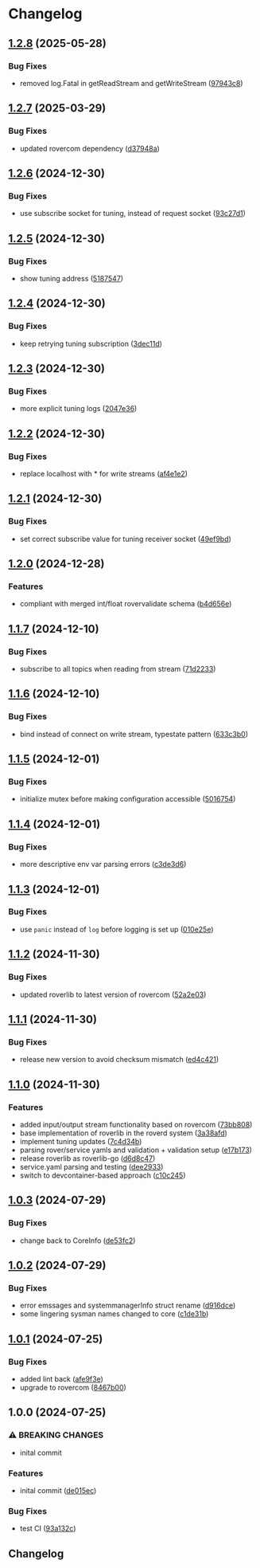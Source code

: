 # Changelog

## [1.2.8](https://github.com/VU-ASE/roverlib-go/compare/v1.2.7...v1.2.8) (2025-05-28)


### Bug Fixes

* removed log.Fatal in getReadStream and getWriteStream ([97943c8](https://github.com/VU-ASE/roverlib-go/commit/97943c8359ef29205a4f3860732ac0677cb5aeeb))

## [1.2.7](https://github.com/VU-ASE/roverlib-go/compare/v1.2.6...v1.2.7) (2025-03-29)


### Bug Fixes

* updated rovercom dependency ([d37948a](https://github.com/VU-ASE/roverlib-go/commit/d37948ad1241c1bc8572e655a49de20a4190a064))

## [1.2.6](https://github.com/VU-ASE/roverlib-go/compare/v1.2.5...v1.2.6) (2024-12-30)


### Bug Fixes

* use subscribe socket for tuning, instead of request socket ([93c27d1](https://github.com/VU-ASE/roverlib-go/commit/93c27d1d4e4275b0b2aa61a3f28bb4e33f3f70d3))

## [1.2.5](https://github.com/VU-ASE/roverlib-go/compare/v1.2.4...v1.2.5) (2024-12-30)


### Bug Fixes

* show tuning address ([5187547](https://github.com/VU-ASE/roverlib-go/commit/5187547785947780c26a51907d2d34532e9ba960))

## [1.2.4](https://github.com/VU-ASE/roverlib-go/compare/v1.2.3...v1.2.4) (2024-12-30)


### Bug Fixes

* keep retrying tuning subscription ([3dec11d](https://github.com/VU-ASE/roverlib-go/commit/3dec11d74cc9a599754b5c87fc12a03711334edf))

## [1.2.3](https://github.com/VU-ASE/roverlib-go/compare/v1.2.2...v1.2.3) (2024-12-30)


### Bug Fixes

* more explicit tuning logs ([2047e36](https://github.com/VU-ASE/roverlib-go/commit/2047e36543c0157a1b26a37e3f7814ef5fa4e169))

## [1.2.2](https://github.com/VU-ASE/roverlib-go/compare/v1.2.1...v1.2.2) (2024-12-30)


### Bug Fixes

* replace localhost with * for write streams ([af4e1e2](https://github.com/VU-ASE/roverlib-go/commit/af4e1e2f44af8123b698fc93f4eb0567913e27ab))

## [1.2.1](https://github.com/VU-ASE/roverlib-go/compare/v1.2.0...v1.2.1) (2024-12-30)


### Bug Fixes

* set correct subscribe value for tuning receiver socket ([49ef9bd](https://github.com/VU-ASE/roverlib-go/commit/49ef9bd7171ad2efbe4b47236aa3d52f73058c9a))

## [1.2.0](https://github.com/VU-ASE/roverlib-go/compare/v1.1.7...v1.2.0) (2024-12-28)


### Features

* compliant with merged int/float rovervalidate schema ([b4d656e](https://github.com/VU-ASE/roverlib-go/commit/b4d656e841cc4b392ff20458a95e568a3ea18a44))

## [1.1.7](https://github.com/VU-ASE/roverlib-go/compare/v1.1.6...v1.1.7) (2024-12-10)


### Bug Fixes

* subscribe to all topics when reading from stream ([71d2233](https://github.com/VU-ASE/roverlib-go/commit/71d22334d64cad573bc746ef1cf79258159b0108))

## [1.1.6](https://github.com/VU-ASE/roverlib-go/compare/v1.1.5...v1.1.6) (2024-12-10)


### Bug Fixes

* bind instead of connect on write stream, typestate pattern ([633c3b0](https://github.com/VU-ASE/roverlib-go/commit/633c3b011fa2d9f4c81c123eaab53cbba10ef659))

## [1.1.5](https://github.com/VU-ASE/roverlib-go/compare/v1.1.4...v1.1.5) (2024-12-01)


### Bug Fixes

* initialize mutex before making configuration accessible ([5016754](https://github.com/VU-ASE/roverlib-go/commit/501675451ac67cba1d7c5edd5969ece25f7932f1))

## [1.1.4](https://github.com/VU-ASE/roverlib-go/compare/v1.1.3...v1.1.4) (2024-12-01)


### Bug Fixes

* more descriptive env var parsing errors ([c3de3d6](https://github.com/VU-ASE/roverlib-go/commit/c3de3d688807cc1eb0affa1fc2a0517bea55b20d))

## [1.1.3](https://github.com/VU-ASE/roverlib-go/compare/v1.1.2...v1.1.3) (2024-12-01)


### Bug Fixes

* use `panic` instead of `log` before logging is set up ([010e25e](https://github.com/VU-ASE/roverlib-go/commit/010e25e27e38b03b287bacaa4b9e570e6c4bf9af))

## [1.1.2](https://github.com/VU-ASE/roverlib-go/compare/v1.1.1...v1.1.2) (2024-11-30)


### Bug Fixes

* updated roverlib to latest version of rovercom ([52a2e03](https://github.com/VU-ASE/roverlib-go/commit/52a2e036e6103aab24dace261a4ec9d2adf79e63))

## [1.1.1](https://github.com/VU-ASE/roverlib-go/compare/v1.1.0...v1.1.1) (2024-11-30)


### Bug Fixes

* release new version to avoid checksum mismatch ([ed4c421](https://github.com/VU-ASE/roverlib-go/commit/ed4c4212e8a5f3c9e93f1307333114b59934b482))

## [1.1.0](https://github.com/VU-ASE/roverlib-go/compare/v1.0.3...v1.1.0) (2024-11-30)


### Features

* added input/output stream functionality based on rovercom ([73bb808](https://github.com/VU-ASE/roverlib-go/commit/73bb808f3c4651121d14daa838988ccef2dc0f67))
* base implementation of roverlib in the roverd system ([3a38afd](https://github.com/VU-ASE/roverlib-go/commit/3a38afde081633febe2828797fe265205739550b))
* implement tuning updates ([7c4d34b](https://github.com/VU-ASE/roverlib-go/commit/7c4d34baed8de8c1245761bcb5968cd1b66e58d0))
* parsing rover/service yamls and validation + validation setup ([e17b173](https://github.com/VU-ASE/roverlib-go/commit/e17b173c9a8dda2c497a8de71411b284e2acf265))
* release roverlib as roverlib-go ([d6d8c47](https://github.com/VU-ASE/roverlib-go/commit/d6d8c47591d89d78772e5a3383632261c013b306))
* service.yaml parsing and testing ([dee2933](https://github.com/VU-ASE/roverlib-go/commit/dee2933c400a9ba7e2d48417b5d286d42fe5b03c))
* switch to devcontainer-based approach ([c10c245](https://github.com/VU-ASE/roverlib-go/commit/c10c2456be6abda30e915aa752715f02363a52f2))

## [1.0.3](https://github.com/VU-ASE/roverlib/compare/v1.0.2...v1.0.3) (2024-07-29)


### Bug Fixes

* change back to CoreInfo ([de53fc2](https://github.com/VU-ASE/roverlib/commit/de53fc2b53db3ecbca577b062b13db4120e7ce0c))

## [1.0.2](https://github.com/VU-ASE/roverlib/compare/v1.0.1...v1.0.2) (2024-07-29)


### Bug Fixes

* error emssages and systemmanagerInfo struct rename ([d916dce](https://github.com/VU-ASE/roverlib/commit/d916dce4fc6ab72c15131bbc2aca23d2b9820f9c))
* some lingering sysman names changed to core ([c1de31b](https://github.com/VU-ASE/roverlib/commit/c1de31b5fac942ad43259633b4f8ccbab54415ca))

## [1.0.1](https://github.com/VU-ASE/roverlib/compare/v1.0.0...v1.0.1) (2024-07-25)


### Bug Fixes

* added lint back ([afe9f3e](https://github.com/VU-ASE/roverlib/commit/afe9f3eaaec824187b9c3bb42336589405d46359))
* upgrade to rovercom ([8467b00](https://github.com/VU-ASE/roverlib/commit/8467b00300db6a4deac7bb6e52615bae13a2a314))

## 1.0.0 (2024-07-25)


### ⚠ BREAKING CHANGES

* inital commit

### Features

* inital commit ([de015ec](https://github.com/VU-ASE/roverlib/commit/de015ec27b9216b78522467289749a8d8f5995da))


### Bug Fixes

* test CI ([93a132c](https://github.com/VU-ASE/roverlib/commit/93a132cde590da475429370a4f8f4332096a63e6))

## Changelog
